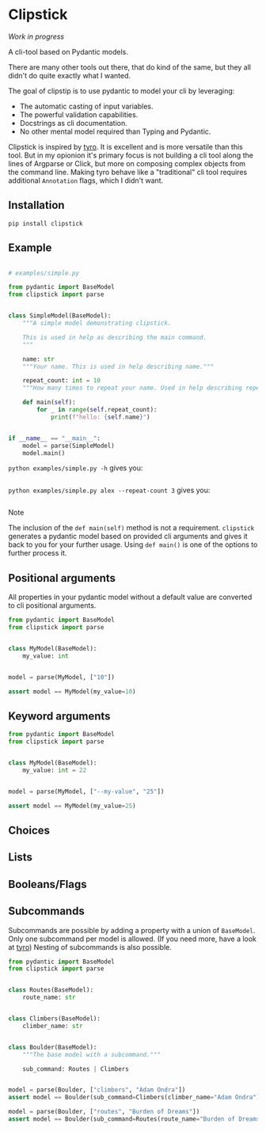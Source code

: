 # Clipstick

*Work in progress*

A cli-tool based on Pydantic models.

There are many other tools out there, that do kind of the same, 
but they all didn't do quite exactly what I wanted.

The goal of clipstip is to use pydantic to model your cli by leveraging:

- The automatic casting of input variables.
- The powerful validation capabilities.
- Docstrings as cli documentation.
- No other mental model required than Typing and Pydantic.

Clipstick is inspired by [tyro](https://brentyi.github.io/tyro/). It is excellent and is more versatile than this tool. But in my opionion it's primary focus is not building a cli tool along the lines of Argparse or Click, but more on composing complex objects from the command line. Making tyro behave like a "traditional" cli tool requires additional `Annotation` flags, which I didn't want.


## Installation

`pip install clipstick`


## Example

<!-- [[[cog
import cog
contents = open("examples/simple.py").read() 

cog.outl("```python")
cog.outl("")
cog.out(contents)
cog.outl("```")
]]]> -->
```python

# examples/simple.py

from pydantic import BaseModel
from clipstick import parse


class SimpleModel(BaseModel):
    """A simple model demonstrating clipstick.

    This is used in help as describing the main command.
    """

    name: str
    """Your name. This is used in help describing name."""

    repeat_count: int = 10
    """How many times to repeat your name. Used in help describing repeat_count."""

    def main(self):
        for _ in range(self.repeat_count):
            print(f"hello: {self.name}")


if __name__ == "__main__":
    model = parse(SimpleModel)
    model.main()
```
<!-- [[[end]]] -->


`python examples/simple.py -h` gives you:
<!-- [[[cog
import cog
import subprocess

result = subprocess.run(['python','examples/simple.py','-h'],capture_output=True)
cog.outl("```")
cog.out(result.stdout.decode('utf-8'))
cog.outl("```")
]]]> -->
```
```
<!-- [[[end]]] -->

`python examples/simple.py alex --repeat-count 3` gives you:
<!-- [[[cog
import cog
import subprocess

result = subprocess.run(['python','examples/simple.py','alex','--repeat-count','3'],capture_output=True)
cog.outl("```")
cog.out(result.stdout.decode('utf-8'))
cog.outl("```")
]]]> -->
```
```
<!-- [[[end]]] -->

> [!NOTE]
> The inclusion of the `def main(self)` method is not a requirement. `clipstick` generates a pydantic model based on provided cli arguments and gives it back to you for your further usage. Using `def main()` is one of the options to further process it.


## Positional arguments

All properties in your pydantic model without a default value
are converted to cli positional arguments.


<!-- [[[cog
import cog
file="docs/source/positional_arg.py"

contents = open(file).read() 

cog.outl("```python")
cog.outl(contents)
cog.outl("```")
]]]> -->
```python
from pydantic import BaseModel
from clipstick import parse


class MyModel(BaseModel):
    my_value: int


model = parse(MyModel, ["10"])

assert model == MyModel(my_value=10)

```
<!-- [[[end]]] -->


## Keyword arguments

<!-- [[[cog
import cog
file="docs/source/keyword_arg.py"

contents = open(file).read() 

cog.outl("```python")
cog.outl(contents)
cog.outl("```")
]]]> -->
```python
from pydantic import BaseModel
from clipstick import parse


class MyModel(BaseModel):
    my_value: int = 22


model = parse(MyModel, ["--my-value", "25"])

assert model == MyModel(my_value=25)

```
<!-- [[[end]]] -->

## Choices

## Lists

## Booleans/Flags

## Subcommands

Subcommands are possible by adding a property with a union of `BaseModel`.
Only one subcommand per model is allowed. (If you need more, have a look at [tyro](https://brentyi.github.io/tyro/))
Nesting of subcommands is also possible.

<!-- [[[cog
import cog
file="docs/source/subcommand_arg.py"

contents = open(file).read() 

cog.outl("```python")
cog.outl(contents)
cog.outl("```")
]]]> -->
```python
from pydantic import BaseModel
from clipstick import parse


class Routes(BaseModel):
    route_name: str


class Climbers(BaseModel):
    climber_name: str


class Boulder(BaseModel):
    """The base model with a subcommand."""

    sub_command: Routes | Climbers


model = parse(Boulder, ["climbers", "Adam Ondra"])
assert model == Boulder(sub_command=Climbers(climber_name="Adam Ondra"))

model = parse(Boulder, ["routes", "Burden of Dreams"])
assert model == Boulder(sub_command=Routes(route_name="Burden of Dreams"))

```
<!-- [[[end]]] -->
